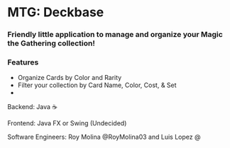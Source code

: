 # MTG: Deckbase
### Friendly little application to manage and organize your Magic the Gathering collection!

### Features
* Organize Cards by Color and Rarity
* Filter your collection by Card Name, Color, Cost, & Set
* 



Backend: Java ☕

Frontend: Java FX or Swing (Undecided)

Software Engineers: Roy Molina @RoyMolina03 and Luis Lopez @

